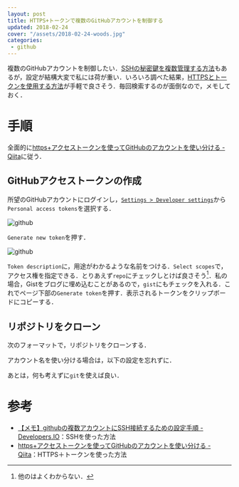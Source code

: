 ```yaml
---
layout: post
title: HTTPS+トークンで複数のGitHubアカウントを制御する
updated: 2018-02-24
cover: "/assets/2018-02-24-woods.jpg"
categories:
 - github
---
```


複数のGitHubアカウントを制御したい．[SSHの秘密鍵を複数管理する方法](https://dev.classmethod.jp/tool/github-ssh-sub-account-setting/)もあるが，設定が結構大変で私には荷が重い．いろいろ調べた結果，[HTTPSとトークンを使用する方法](https://qiita.com/tq_jappy/items/6e2f81f372e4abaa5139)が手軽で良さそう．毎回検索するのが面倒なので，メモしておく．

# 手順

全面的に[https+アクセストークンを使ってGitHubのアカウントを使い分ける - Qiita](https://qiita.com/tq_jappy/items/6e2f81f372e4abaa5139)に従う．

## GitHubアクセストークンの作成

所望のGitHubアカウントにログインし，[`Settings > Developer settings`](https://github.com/settings/developers)から`Personal access tokens`を選択する．

![github]({{site.baseurl}}/assets/2018-02-24-github-token.png)

`Generate new token`を押す．

![github]({{site.baseurl}}/assets/2018-02-24-github-options.png)

`Token description`に，用途がわかるような名前をつける．`Select scopes`で，アクセス権を指定できる．とりあえず`repo`にチェックしとけば良さそう[^1]．私の場合，Gistをブログに埋め込むことがあるので，`gist`にもチェックを入れる．これでページ下部の`Generate token`を押す．表示されるトークンをクリップボードにコピーする．

## リポジトリをクローン

次のフォーマットで，リポジトリをクローンする．

<script src="https://gist.github.com/haltaro/82a7e2f6628df832e0ba78aca62a9865.js"></script>

アカウント名を使い分ける場合は，以下の設定を忘れずに．

<script src="https://gist.github.com/haltaro/b23267dfbd159ace2178f805380e48ad.js"></script>

あとは，何も考えずに`git`を使えば良い．

[^1]: 他のはよくわからない．

# 参考

- [【メモ】githubの複数アカウントにSSH接続するための設定手順 - Developers.IO](https://dev.classmethod.jp/tool/github-ssh-sub-account-setting/)：SSHを使った方法
- [https+アクセストークンを使ってGitHubのアカウントを使い分ける - Qiita](https://qiita.com/tq_jappy/items/6e2f81f372e4abaa5139)：HTTPS＋トークンを使った方法
